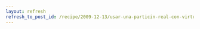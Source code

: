 ```yaml
---
layout: refresh
refresh_to_post_id: /recipe/2009-12-13/usar-una-particin-real-con-virtualbox
---
```

